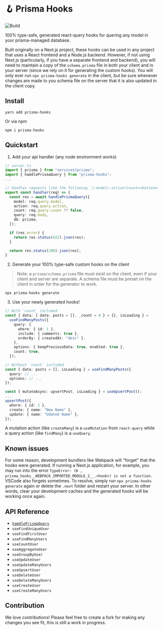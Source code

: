 # 🪝 Prisma Hooks
![Build](https://github.com/bryantbrock/prisma-hooks/actions/workflows/publish.yaml/badge.svg)

100% type-safe, generated react-query hooks for quering any model in your prisma-managed database.

Built originally on a Next.js project, these hooks can be used in any project that uses a React frontend and a Node.js backend. However, if not using Next.js (particularly, if you have a separate frontend and backend), you will need to maintain a copy of the `schema.prisma` file in both your client and in your server (since we rely on it for generating the custom hooks). You will only ever run `npx prisma-hooks generate` in the client, but be sure whenever changes are made to you schema file on the server that it is also updated in the client copy. 

## Install

```
yarn add prisma-hooks
```

Or via npm

```
npm i prisma-hooks
```

## Quickstart
1. Add your api handler (any node environment works)

```ts
// server.ts
import { prisma } from "services/prisma";
import { hamdlePrismaQuery } from "prisma-hooks";
...

// Handles requests like the following `/:model/:action?count=<boolean>`
export const handler(req) => {
  const res = await handlePrismaQuery({
    model: req.query.model,
    action: req.query.action,
    count: req.query.count ?? false,
    query: req.body,
    db: prisma,
  });

  if (res.error) {
    return res.status(422).json(res);
  }

  return res.status(200).json(res);
}
```


2. Generate your 100% type-safe custom hooks on the client
> Note: a `prisma/schema.prisma` file must exist on the client, even if your client and server are separate. A schema file must be preset on the client in order for the generator to work.

```
npx prisma-hooks generate
```

3. Use your newly generated hooks!

```ts
// With `count` included
const { data: { data: posts = [], _count = 0 } = {}, isLoading } =
  useFindManyPosts({
    query: {
      where: { id: 1 },
      include: { comments: true },
      orderBy: { createdAt: "desc" },
    },
    options: { keepPreviousData: true, enabled: true },
    count: true,
  });
```

```ts
// Without `count` included
const { data: posts = [], isLoading } = useFindManyPosts({
  query: // ...
  options: // ...
});
```

```ts
const { mutateAsync: upsertPost, isLoading } = useUpsertPost();
...
upsertPost({
  where: { id: 1 },
  create: { name: "New Name" },
  update: { name: "Udated Name" },
});
```
A mutation action (like `createMany`) is a `useMutation` from `react-query` while a query action (like `findMany`) is a `useQuery`.

## Known issues
For some reason, development bundlers like Webpack will "forget" that the hooks were generated. If running a Next.js application, for example, you may run into the error `TypeError: (0 , prisma_hooks__WEBPACK_IMPORTED_MODULE_2__.<hook>) is not a function`. VSCode also forgets sometimes. To resolve, simply run `npx prisma-hooks generate` again or delete the `.next` folder and restart your server. In other words, clear your development caches and the generated hooks will be working once again.

## API Reference
* [`hamdlePrismaQuery`](https://github.com/bryantbrock/prisma-hooks/blob/main/src/handler.ts)
* `useFindUniqueUser`
* `useFindFirstUser`
* `useFindManyUsers`
* `useCountUser`
* `useAggregateUser`
* `useGroupByUser`
* `useUpdateUser`
* `useUpdateManyUsers`
* `useUpsertUser`
* `useDeleteUser`
* `useDeleteManyUsers`
* `useCreateUser`
* `useCreateManyUsers`

## Contribution
We love contributions! Please feel free to create a fork for making any changes you see fit, this is still a work in progress.

